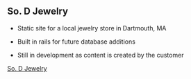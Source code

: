 ## So. D Jewelry

* Static site for a local jewelry store in Dartmouth, MA

* Built in rails for future database additions

* Still in development as content is created by the customer

[So. D Jewelry](https://www.sodjewelryco.com/)
